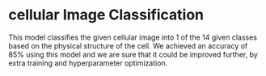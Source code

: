 # cellular Image Classification
This model classifies the given cellular image into 1 of the 14 given classes based on the physical structure of the cell. We achieved an accuracy of 85% using this model and we are sure that it could be improved further, by extra training and hyperparameter optimization.
